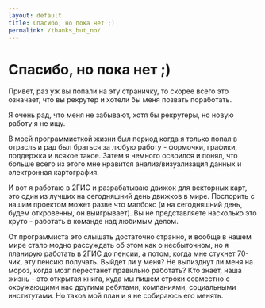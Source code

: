 ```yaml
---
layout: default
title: Спасибо, но пока нет ;)
permalink: /thanks_but_no/
---
```


# Спасибо, но пока нет ;)

Привет, раз уж вы попали на эту страничку, то скорее всего это означает, что вы рекрутер и хотели бы меня позвать поработать.

Я очень рад, что меня не забывают, хотя бы рекрутеры, но новую работу я не ищу.

В моей программисткой жизни был период когда я только попал в отрасль и рад был браться за любую работу - формочки, графики, поддержка и всякое такое. Затем я немного освоился и понял, что больше всего из этого мне нравится анализ/визуализация данных и электронная картография.

И вот я работаю в 2ГИС и разрабатываю движок для векторных карт, это один из лучших на сегодняшний день движков в мире. Поспорить с нашим проектом может разве что мапбокс (и на сегодняшний день, будем откровенны, он выигрывает). Вы не представляете насколько это круто - работать в команде над любимым делом. 

От программиста это слышать достаточно странно, и вообще в нашем мире стало модно рассуждать об этом как о несбыточном, но я планирую работать в 2ГИС до пенсии, а потом, когда мне стукнет 70-чик, эту пенсию получать. Выйдет ли у меня? Не выпизднут ли меня на мороз, когда мозг перестанет правильно работать? Кто знает, наша жизнь - это открытая книга, куда мы пишем строки совместно с окружающими нас другими ребятами, компаниями, социальными институтами. Но таков мой план и я не собираюсь его менять.

